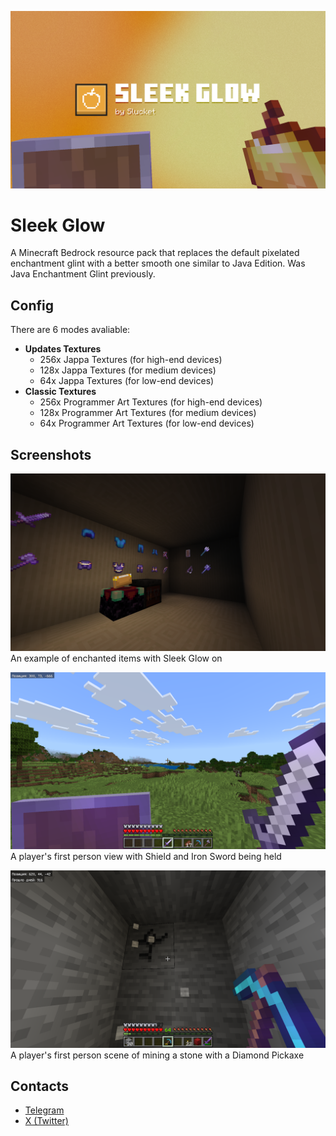 ![Banner image](banner.png)
# Sleek Glow
A Minecraft Bedrock resource pack that replaces the default pixelated enchantment glint with a better smooth one similar to Java Edition.
Was Java Enchantment Glint previously.

## Config
There are 6 modes avaliable:
- **Updates Textures**
  - 256x Jappa Textures (for high-end devices)
  - 128x Jappa Textures (for medium devices)
  - 64x Jappa Textures (for low-end devices)
- **Classic Textures**
  - 256x Programmer Art Textures (for high-end devices)
  - 128x Programmer Art Textures (for medium devices)
  - 64x Programmer Art Textures (for low-end devices)

## Screenshots
![An example of enchanted items with Sleek Glow on](preview1.png)
An example of enchanted items with Sleek Glow on

![A player's first person view with Shield and Iron Sword being held](preview2.png)
A player's first person view with Shield and Iron Sword being held

![A player's first person scene of mining a stone with a Diamond Pickaxe](preview3.png)
A player's first person scene of mining a stone with a Diamond Pickaxe


## Contacts
- [Telegram](https://t.me/Slucket) 
- [X (Twitter)](https://x.com/Sluck_et)
